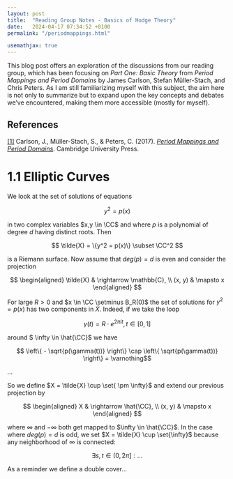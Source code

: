```yaml
---
layout: post
title:  "Reading Group Notes - Basics of Hodge Theory"
date:   2024-04-17 07:34:52 +0100
permalink: "/periodmappings.html"

usemathjax: true
---
```


$$ 
\newcommand{\vec}[1]{\mathbf{#1}}
\newcommand{\RR}[1]{\mathbb{R}^{#1}}
\newcommand{\RR}{\mathbb{R}}
\newcommand{\CC}{\mathbb{C}}
\newcommand{\pitop}{\pi^{\text{top}}}
\newcommand{\pibot}{\pi^{\text{bot}}}
\newcommand{\alphatop}{\alpha^{\text{top}}}
\newcommand{\alphabot}{\alpha^{\text{bot}}}
\newcommand{\Acal}{\mathcal{A}}
\newcommand{\RV}{\mathcal{RV}}
\newcommand{\lambdab}{\left(\lambda_{i}\right)}
$$

This blog post offers an exploration of the discussions from our reading group, which has been focusing on *Part One: Basic Theory* from *Period Mappings and Period Domains* by James Carlson, Stefan Müller-Stach, and Chris Peters. As I am still familiarizing myself with this subject, the aim here is not only to summarize but to expand upon the key concepts and debates we’ve encountered, making them more accessible (mostly for myself). 


## References

[[1]](https://www.cambridge.org/core/books/period-mappings-and-period-domains/6D9B4C35EB9BC1B5772EEF8F9040CB86) Carlson, J., Müller-Stach, S., & Peters, C. (2017). [*Period Mappings and Period Domains*](https://www.cambridge.org/core/books/period-mappings-and-period-domains/6D9B4C35EB9BC1B5772EEF8F9040CB86). Cambridge University Press.


# 1.1 Elliptic Curves

We look at the set of solutions of equations 

$$ y^2 = p(x) $$

in two complex variables $x,y \in \CC$ and where $p$ is a polynomial of degree $d$ having distinct roots. Then 

$$ \tilde{X} = \{y^2 = p(x)\} \subset \CC^2 $$

is a Riemann surface. Now assume that $deg(p) = d$ is even and consider the projection

$$
\begin{aligned}
    \tilde{X} & \rightarrow \mathbb{C}, \\
    (x, y) & \mapsto x
\end{aligned}
$$


For large $R>0$ and $x \in \CC \setminus B_R(0)$ the set of solutions for $y^2 = p(x)$ has two components in $\tilde{X}$. Indeed, if we take the loop

$$ \gamma(t) = R\cdot e^{2 \pi i t}, t \in [0,1]$$ 

around $ \infty \in \hat{\CC}$ we have

$$ \left\{ - \sqrt{p(\gamma(t))} \right\} \cap \left\{  \sqrt{p(\gamma(t))} \right\} = \varnothing$$

...

So we define $X = \tilde{X} \cup \set{ \pm \infty}$ and extend our previous projection by

$$
\begin{aligned}
    X & \rightarrow \hat{\CC}, \\
    (x, y) & \mapsto x
\end{aligned}
$$

where $\infty$ and $-\infty$ both get mapped to $\infty \in \hat{\CC}$.
In the case where $deg(p) = d$ is odd, we set $X = \tilde{X} \cup \set{\infty}$ because any neighborhood of $\infty$ is connected:

$$ \exists s,t \in (0,2\pi] : \dots$$


As a reminder we define a double cover...

<!-- <div class="theorem">
    <strong>Definition.</strong> Let \( X \) be a topological space. A <strong>covering</strong> of \( X \) is a continuous map 
    \[
    \pi : \tilde{X} \to X
    \]
    such that for every \( x \in X \), there exists an open neighborhood \( U_x \) of \( x \) and a discrete space \( D_x \) so that 
    \[
    \pi^{-1}(U_x) = \bigsqcup_{d \in D_x} V_d 
    \]
    and each restriction \( \pi|_{V_d} : V_d \to U_x \) is a homeomorphism. The sets \( V_d \) are called <strong>sheets</strong> and are uniquely determined if \( U_x \) is connected. The set \( \pi^{-1}(x) \), called the <strong>fiber</strong> of \( x \), is discrete. If \( X \) is connected, the degree of the covering, defined as the cardinality of \( D_x \), is constant across \( X \). If \( \tilde{X} \) is path-connected, the covering is also termed a <strong>path-connected covering</strong>.
</div> -->


